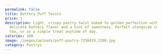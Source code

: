 ```yaml
---
permalink: false
title: Buttery Puff Twists
price: 1
description: Light, crispy pastry twist baked to golden perfection with a
  delicate buttery flavor and a hint of sweetness. Perfect alongside coffee,
  tea, or as a simple treat anytime of day.
calories: 100
image: /images/uploads/puff-pastry-7250419_1280.jpg
category: Pastrys
---
```

